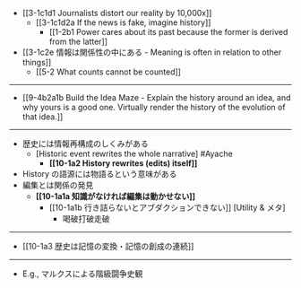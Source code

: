 - [[3-1c1d1 Journalists distort our reality by 10,000x]]
  - [[3-1c1d2a If the news is fake, imagine history]]
    - [[1-2b1 Power cares about its past because the former is derived from the latter]]
- [[3-1c2e 情報は関係性の中にある - Meaning is often in relation to other things]]
  - [[5-2 What counts cannot be counted]]
---
- [[9-4b2a1b Build the Idea Maze - Explain the history around an idea, and why yours is a good one. Virtually render the history of the evolution of that idea.]]
---
- 歴史には情報再構成のしくみがある
  - [Historic event rewrites the whole narrative] #Ayache 
    - **[[10-1a2 History rewrites (edits) itself]]**
- History の語源には物語るという意味がある
- 編集とは関係の発見
  - **[[10-1a1a 知識がなければ編集は動かせない]]**
    - [[10-1a1b 行き詰らないとアブダクションできない]] [Utility & メタ]
      - 喝破打破走破
---
- [[10-1a3 歴史は記憶の変換・記憶の創成の連続]]
---
- E.g., マルクスによる階級闘争史観
